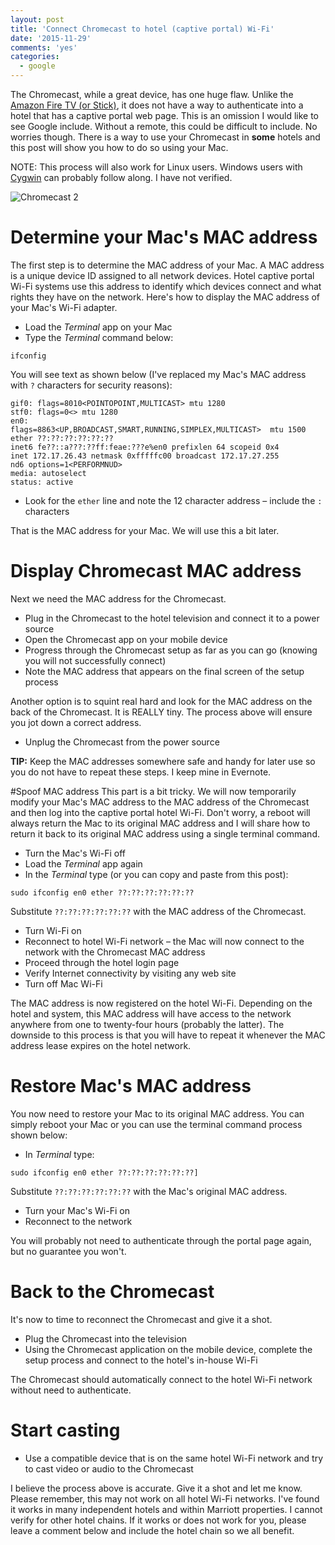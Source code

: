 ```yaml
---
layout: post
title: 'Connect Chromecast to hotel (captive portal) Wi-Fi'
date: '2015-11-29'
comments: 'yes'
categories:
  - google
---
```


The Chromecast, while a great device, has one huge flaw. Unlike the [Amazon Fire TV (or Stick)](http://amzn.to/1NCBctr), it does not have a way to authenticate into a hotel that has a captive portal web page. This is an omission I would like to see Google include. Without a remote, this could be difficult to include. No worries though. There is a way to use your Chromecast in **some** hotels and this post will show you how to do so using your Mac. 

NOTE: This process will also work for Linux users. Windows users with [Cygwin](https://www.cygwin.com/) can probably follow along. I have not verified.

![Chromecast 2](https://lh3.googleusercontent.com/3PWZZugeqDNa20HfCz5qdeycB4MOURMhpYTXHmExZiJGqN2hsgW4b3Uoa2y1SbRD6f1ESNXefFVnQSK3TN1X6hd1FczyVDBhWAGGmbxk3V7-OmOFD839RMTGsA5BzR197RBD91DCvFzR-rj62gPr9lz1b2dC2LtgEMFIIyukyvVGaFLME9tDoOg5Yt9125D-J49FxqZTVGsa1UJotMCqKQGVBfNA46EIRp-YwK8b4k_MFlsCv5Lq9rrwkccVVlueQgHC2A1uv2c54XYoRsWskI8ujEp2-QaU0VJOn7l4eBi8FySo9C-6U5D9v-CWE07ixw08vHuWH8WnP01g7XFVr7y1mJchWpUlzI2wn_fv_sHKxJeipBg7Jp3T_UcPFKQAwkrHCpIZTdaIC_l0crQdSf1e4xQ8NuwhRDnLDLPW1jqpmAWMAo2SyzeSaFyOFeVrpcBcx-c_o_DG9prlGCmnsOyyPGyHQtu5tICtNRv_Z0Q8jk7G8DCBUD5_yzF8tK_jtLs3nEl2ytUQXdpnV2t16RVV3dEhmUuLyq0aT3h63y97=w2668-h1503-no)

# Determine your Mac's MAC address
The first step is to determine the MAC address of your Mac. A MAC address is a unique device ID assigned to all network devices. Hotel captive portal Wi-Fi systems use this address to identify which devices connect and what rights they have on the network. Here's how to display the MAC address of your Mac's Wi-Fi adapter.

* Load the *Terminal* app on your Mac
* Type the *Terminal* command below:

`ifconfig`

You will see text as shown below (I've replaced my Mac's MAC address with `?` characters for security reasons):

    gif0: flags=8010<POINTOPOINT,MULTICAST> mtu 1280
    stf0: flags=0<> mtu 1280
    en0:
    flags=8863<UP,BROADCAST,SMART,RUNNING,SIMPLEX,MULTICAST>  mtu 1500
    ether ??:??:??:??:??:??
    inet6 fe??::a???:??ff:feae:???e%en0 prefixlen 64 scopeid 0x4
    inet 172.17.26.43 netmask 0xfffffc00 broadcast 172.17.27.255
    nd6 options=1<PERFORMNUD>
    media: autoselect
    status: active

* Look for the `ether` line and note the 12 character address – include the `:` characters
 
That is the MAC address for your Mac. We will use this a bit later.

# Display Chromecast MAC address
Next we need the MAC address for the Chromecast.

* Plug in the Chromecast to the hotel television and connect it to a power source
* Open the Chromecast app on your mobile device
* Progress through the Chromecast setup as far as you can go (knowing you will not successfully connect)
* Note the MAC address that appears on the final screen of the setup process

Another option is to squint real hard and look for the MAC address on the back of the Chromecast. It is REALLY tiny. The process above will ensure you jot down a correct address.

* Unplug the Chromecast from the power source

**TIP:** Keep the MAC addresses somewhere safe and handy for later use so you do not have to repeat these steps. I keep mine in Evernote.

#Spoof MAC address
This part is a bit tricky. We will now temporarily modify your Mac's MAC address to the MAC address of the Chromecast and then log into the captive portal hotel Wi-Fi. Don't worry, a reboot will always return the Mac to its original MAC address and I will share how to return it back to its original MAC address using a single terminal command.

* Turn the Mac's Wi-Fi off
* Load the *Terminal* app again
* In the *Terminal* type (or you can copy and paste from this post):

`sudo ifconfig en0 ether ??:??:??:??:??:??` 

Substitute `??:??:??:??:??:??` with the MAC address of the Chromecast. 

* Turn Wi-Fi on
* Reconnect to hotel Wi-Fi network – the Mac will now connect to the network with the Chromecast MAC address
* Proceed through the hotel login page
* Verify Internet connectivity by visiting any web site
* Turn off Mac Wi-Fi

The MAC address is now registered on the hotel Wi-Fi. Depending on the hotel and system, this MAC address will have access to the network anywhere from one to twenty-four hours (probably the latter). The downside to this process is that you will have to repeat it whenever the MAC address lease expires on the hotel network.

# Restore Mac's MAC address
You now need to restore your Mac to its original MAC address. You can simply reboot your Mac or you can use the terminal command process shown below:

* In *Terminal* type:

`sudo ifconfig en0 ether ??:??:??:??:??:??]`

Substitute `??:??:??:??:??:??` with the Mac's original MAC address.

* Turn your Mac's Wi-Fi on
* Reconnect to the network

You will probably not need to authenticate through the portal page again, but no guarantee you won't.

# Back to the Chromecast
It's now to time to reconnect the Chromecast and give it a shot.

* Plug the Chromecast into the television
* Using the Chromecast application on the mobile device, complete the setup process and connect to the hotel's in-house Wi-Fi
 
The Chromecast should automatically connect to the hotel Wi-Fi network without need to authenticate.

# Start casting
* Use a compatible device that is on the same hotel Wi-Fi network and try to cast video or audio to the Chromecast

I believe the process above is accurate. Give it a shot and let me know. Please remember, this may not work on all hotel Wi-Fi networks. I've found it works in many independent hotels and within Marriott properties. I cannot verify for other hotel chains. If it works or does not work for you, please leave a comment below and include the hotel chain so we all benefit.